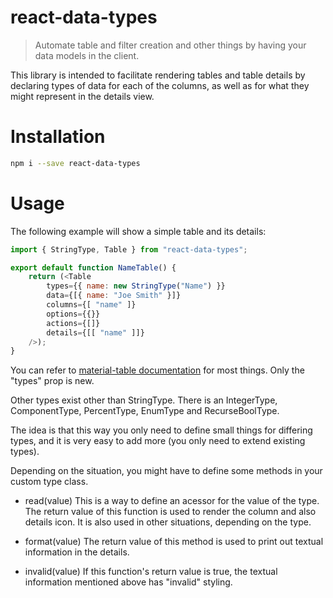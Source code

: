 # react-data-types
> Automate table and filter creation and other things by having your data models in the client.

This library is intended to facilitate rendering tables and table details by declaring types of data for each of the columns, as well as for what they might represent in the details view.

# Installation
```sh
npm i --save react-data-types
```

# Usage
The following example will show a simple table and its details:

```js
import { StringType, Table } from "react-data-types";

export default function NameTable() {
	return (<Table 
		types={{ name: new StringType("Name") }}
		data={[{ name: "Joe Smith" }]}
		columns={[ "name" ]}
		options={{}}
		actions={[]}
		details={[[ "name" ]]}
	/>);
}
```

You can refer to [material-table documentation](https://material-table.com/#/docs/all-props) for most things. Only the "types" prop is new.

Other types exist other than StringType. There is an IntegerType, ComponentType, PercentType, EnumType and RecurseBoolType.

The idea is that this way you only need to define small things for differing types, and it is very easy to add more (you only need to extend existing types).

Depending on the situation, you might have to define some methods in your custom type class.

- read(value)
	This is a way to define an acessor for the value of the type. The return value of this function is used to render the column and also details icon. It is also used in other situations, depending on the type.

- format(value)
	The return value of this method is used to print out textual information in the details.

- invalid(value)
	If this function's return value is true, the textual information mentioned above has "invalid" styling.
